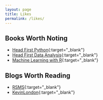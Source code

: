 ```yaml
---
layout: page
title: Likes
permalink: /likes/
---
```


## Books Worth Noting
- [Head First Python](http://shop.oreilly.com/product/0636920003434.do){:target="_blank"}
- [Head First Data Analysis](http://shop.oreilly.com/product/9780596153946.do){:target="_blank"}
- [Machine Learning with R](https://machinelearningmastery.com/review-of-machine-learning-with-r/){:target="_blank"}

##  Blogs Worth Reading
- [RSMS](http://rsms.me){:target="_blank"}
- [KevinLondon](http://kevinlondon.com){:target="_blank"}

